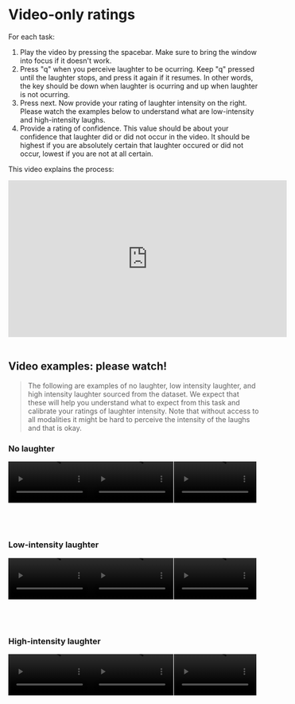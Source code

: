 # Video-only ratings

For each task:

1. Play the video by pressing the spacebar. Make sure to bring the window into focus if it doesn't work.
2. Press "q" when you perceive laughter to be ocurring. Keep "q" pressed until the laughter stops, and press it again if it resumes. In other words, the key should be down when laughter is ocurring and up when laughter is not ocurring.
3. Press next. Now provide your rating of laughter intensity on the right. Please watch the examples below to understand what are low-intensity and high-intensity laughs. 
4. Provide a rating of confidence. This value should be about your confidence that laughter did or did not occur in the video. It should be highest if you are absolutely certain that laughter occured or did not occur, lowest if you are not at all certain.

This video explains the process:

<iframe width="560" height="315" src="https://www.youtube.com/embed/mwvnL9l8p8E" title="YouTube video player" frameborder="0" allow="accelerometer; autoplay; clipboard-write; encrypted-media; gyroscope; picture-in-picture" allowfullscreen></iframe>
<br/><br/>

## Video examples: please watch!

> The following are examples of no laughter, low intensity laughter, and high intensity laughter sourced from the dataset. We expect that these will help you understand what to expect from this task and calibrate your ratings of laughter intensity. Note that without access to all modalities it might be hard to perceive the intensity of the laughs and that is okay.

### No laughter

<div style="display: flex;">
<video style="max-width: 33%;" controls="true" src="$$www$$/speech_examples/av/02_fdc6ec9a1565f2036adf688053caca74afef9cec1ac2fdd412f2f61f18c5d3ff_cam_4.mp4" muted></video>
<video style="max-width: 33%;" controls="true" src="$$www$$/speech_examples/av/03_cf09e56c30dff82156b23fa24409160ee2024d58aeaa1bbecf822cc6028985eb_cam_3.mp4" muted></video>
<video style="max-width: 33%;" controls="true" src="$$www$$/speech_examples/av/01_cd06e634e1facf52b3979b679388eb1da3e6bc1208c13e591470b9aacc95022b_cam_3.mp4" muted></video>
</div>
<br/><br/><br/>

### Low-intensity laughter

<div style="display: flex;">
<video style="max-width: 33%;" controls="true" src="$$www$$/laughter_examples/av/11_09ffcfd6275e0011da0d794b050e7a4efa0abc0ba1cd9b1b865b0a1630e15924_cam_1.mp4" muted></video>
<video style="max-width: 33%;" controls="true" src="$$www$$/laughter_examples/av/33_a1e409a58633e5a3499e6669ba74268bb73d1975dbbfe90994a4407f93d47172_cam_4.mp4" muted></video>
<video style="max-width: 33%;" controls="true" src="$$www$$/laughter_examples/av/23_d91bdba302a798d9492bfa5973e97dcfa67ff745e20208a5bee2a2a3c48daaba_cam_1.mp4" muted></video>
</div>
<br/><br/><br/>

### High-intensity laughter

<div style="display: flex;">
<video style="max-width: 33%;" controls="true" src="$$www$$/laughter_examples/av/01_793aeaa0ddbbceb35fee31c08b107b9b6ce34436c6bdfa673a601aa4f1681825_cam_1.mp4" muted></video>
<video style="max-width: 33%;" controls="true" src="$$www$$/laughter_examples/av/17_4cb60a84e446de7d0077be4912fe9931abe6bec2e3777c28c9bf2ae8b9358b01_cam_1.mp4" muted></video>
<video style="max-width: 33%;" controls="true" src="$$www$$/laughter_examples/av/25_a460e46f02b6c58e8d485f7a970cdc24bff1995f52a1e8040f08356ecde8cb35_cam_1.mp4" muted></video>
</div>
<br/><br/><br/>